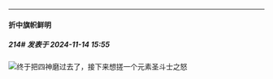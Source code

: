 ﻿
*****

####  折中旗帜鲜明  
##### 214#       发表于 2024-11-14 15:55

<img src="https://static.saraba1st.com/image/smiley/face2017/018.png" referrerpolicy="no-referrer">终于把四神磨过去了，接下来想搓一个元素圣斗士之怒

